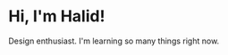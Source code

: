 # Hi, I'm Halid! 
Design enthusiast.
I'm learning so many things right now.

<!-- [![](https://img.shields.io/twitter/follow/halidislm?style=social)](https://www.twitter.com/halidislm)
![Profile View Counter](https://komarev.com/ghpvc/?username=imhalid)
[![](https://img.shields.io/github/followers/imhalid?style=social)](https://www.github.com/imhalid) -->
<!-- [![](https://img.shields.io/badge/-open%20to%20work-gray?labelColor=green)](https://www.linkedin.com/in/imhalid001/) -->
